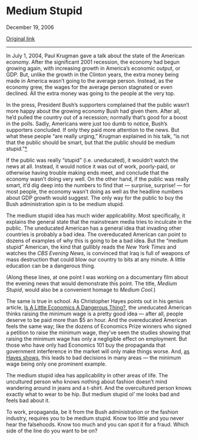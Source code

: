 Medium Stupid
=============

December 19, 2006

[Original link](http://www.aaronsw.com/weblog/mediumstupid)

* * * * *

In July 1, 2004, Paul Krugman gave a talk about the state of the
American economy. After the significant 2001 recession, the economy had
begun growing again, with increasing growth in America’s economic
output, or GDP. But, unlike the growth in the Clinton years, the extra
money being made in America wasn’t going to the average person. Instead,
as the economy grew, the wages for the average person stagnated or even
declined. All the extra money was going to the people at the very top.

In the press, President Bush’s supporters complained that the public
wasn’t more happy about the growing economy Bush had given them. After
all, he’d pulled the country out of a recession; normally that’s good
for a boost in the polls. Sadly, Americans were just too dumb to notice,
Bush’s supporters concluded. If only they paid more attention to the
news. But what these people “are really urging,” Krugman explained in
his talk, “is not that the public should be smart, but that the public
should be medium
stupid.”[†](http://www.americanprogress.org/kf/krugman-final.pdf)

If the public was really “stupid” (i.e. uneducated), it wouldn’t watch
the news at all. Instead, it would notice it was out of work,
poorly-paid, or otherwise having trouble making ends meet, and conclude
that the economy wasn’t doing very well. On the other hand, if the
public was really smart, it’d dig deep into the numbers to find that —
surprise, surprise! — for most people, the economy wasn’t doing as well
as the headline numbers about GDP growth would suggest. The only way for
the public to buy the Bush administration spin is to be medium stupid.

The medium stupid idea has much wider applicability. Most specifically,
it explains the general state that the mainstream media tries to
inculcate in the public. The uneducated American has a general idea that
invading other countries is probably a bad idea. The overeducated
American can point to dozens of examples of why this is going to be a
bad idea. But the “medium stupid” American, the kind that gullibly reads
the *New York Times* and watches the *CBS Evening News*, is convinced
that Iraq is full of weapons of mass destruction that could blow our
country to bits at any minute. A little education can be a dangerous
thing.

(Along these lines, at one point I was working on a documentary film
about the evening news that would demonstrate this point. The title,
*Medium Stupid*, would also be a convenient homage to *Medium Cool*.)

The same is true in school. As Christopher Hayes points out in his
genius article, [Is A Little Economics A Dangerous
Thing?](http://www.inthesetimes.com/site/main/article/2897/), the
uneducated American thinks raising the minimum wage is a pretty good
idea — after all, people deserve to be paid more than \$5 an hour. And
the overeducated American feels the same way; like the dozens of
Economics Prize winners who signed a petition to raise the minimum wage,
they’ve seen the studies showing that raising the minimum wage has only
a negligible effect on employment. But those who have only had Economics
101 buy the propaganda that government interference in the market will
only make things worse. And, [as Hayes
shows](http://www.inthesetimes.com/site/main/article/2897/), this leads
to bad decisions in many areas — the minimum wage being only one
prominent example.

The medium stupid idea has applicability in other areas of life. The
uncultured person who knows nothing about fashion doesn’t mind wandering
around in jeans and a t-shirt. And the overcultured person knows exactly
what to wear to be hip. But medium stupid ol’ me looks bad and feels bad
about it.

To work, propaganda, be it from the Bush administration or the fashion
industry, requires you to be medium stupid. Know too little and you
never hear the falsehoods. Know too much and you can spot it for a
fraud. Which side of the line do you want to be on?
